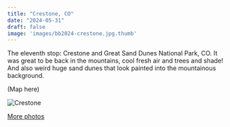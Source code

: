 ```yaml
---
title: "Crestone, CO"
date: "2024-05-31"
draft: false
image: 'images/bb2024-crestone.jpg.thumb'
---
```


The eleventh stop: Crestone and Great Sand Dunes National Park, CO. It was great to be back in the mountains, cool fresh air and trees and shade! And also weird huge sand dunes that look painted into the mountainous background.

(Map here)

![Crestone](/images/bb2024-crestone.jpg)

[More photos](https://photos.app.goo.gl/m5cbvotExLFFf6JN6)

